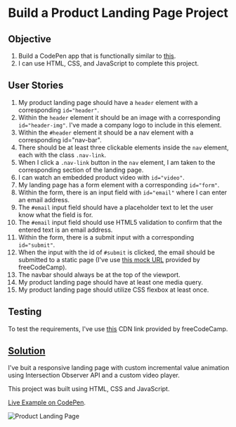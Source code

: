 # Build a Product Landing Page Project

## Objective

1. Build a CodePen app that is functionally similar to [this](https://codepen.io/freeCodeCamp/full/RKRbwL).
2. I can use HTML, CSS, and JavaScript to complete this project.

## User Stories

1. My product landing page should have a `header` element with a corresponding `id="header"`.
2. Within the `header` element it should be an image with a corresponding `id="header-img"`. I've made a company logo to include in this element.
3. Within the `#header` element it should be a nav element with a corresponding id="nav-bar".
4. There should be at least three clickable elements inside the `nav` element, each with the class `.nav-link`.
5. When I click a `.nav-link` button in the `nav` element, I am taken to the corresponding section of the landing page.
6. I can watch an embedded product video with `id="video"`.
7. My landing page has a form element with a corresponding `id="form"`.
8. Within the form, there is an input field with `id="email"` where I can enter an email address.
9. The `#email` input field should have a placeholder text to let the user know what the field is for.
10. The `#email` input field should use HTML5 validation to confirm that the entered text is an email address.
11. Within the form, there is a submit input with a corresponding `id="submit"`.
12. When the input with the id of `#submit` is clicked, the email should be submitted to a static page (I've use [this mock URL](https://www.freecodecamp.com/email-submit) provided by freeCodeCamp).
13. The navbar should always be at the top of the viewport.
14. My product landing page should have at least one media query.
15. My product landing page should utilize CSS flexbox at least once.

## Testing

To test the requirements, I've use [this](https://cdn.freecodecamp.org/testable-projects-fcc/v1/bundle.js) CDN link provided by freeCodeCamp.

## [Solution](https://codepen.io/alexandracaulea/full/QWbObOQ)

I've buit a responsive landing page with custom incremental value animation using Intersection Observer API and a custom video player.

This project was built using HTML, CSS and JavaScript.

[Live Example on CodePen](https://codepen.io/alexandracaulea/full/QWbObOQ).

![Product Landing Page](img/gif/product-landing-page.gif)
